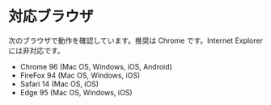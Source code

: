 # 対応ブラウザ

次のブラウザで動作を確認しています。推奨は Chrome です。Internet Explorer には非対応です。

- Chrome 96 (Mac OS, Windows, iOS, Android)
- FireFox 94 (Mac OS, Windows, iOS)
- Safari 14 (Mac OS, iOS)
- Edge 95 (Mac OS, Windows, iOS)
